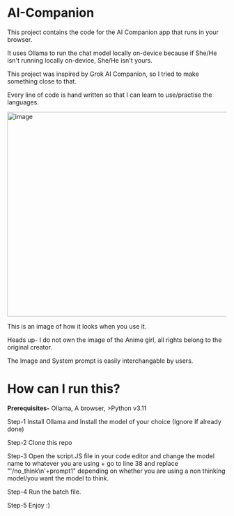 # AI-Companion
This project contains the code for the AI Companion app that runs in your browser.

It uses Ollama to run the chat model locally on-device because if She/He isn't running locally on-device, She/He isn't yours.

This project was inspired by Grok AI Companion, so I tried to make something close to that.

Every line of code is hand written so that I can learn to use/practise the languages. 

<img width="947" height="470" alt="image" src="https://github.com/user-attachments/assets/b95b529b-27a6-4ec3-8818-c50066adb1fc" />

This is an image of how it looks when you use it.

Heads up- I do not own the image of the Anime girl, all rights belong to the original creator.

The Image and System prompt is easily interchangable by users.

# **How can I run this?**
**Prerequisites-** Ollama, A browser, >Python v3.11

Step-1 Install Ollama and Install the model of your choice (Ignore If already done)

Step-2 Clone this repo

Step-3 Open the script.JS file in your code editor and change the model name to whatever you are using + go to line 38 and replace "'/no_think\n'+prompt1" depending on whether you are using a non thinking model/you want the model to think.

Step-4 Run the batch file.

Step-5 Enjoy :)
